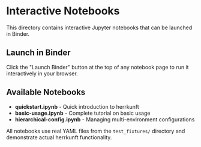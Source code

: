 # Interactive Notebooks

This directory contains interactive Jupyter notebooks that can be launched in Binder.

## Launch in Binder

Click the "Launch Binder" button at the top of any notebook page to run it interactively in your browser.

## Available Notebooks

- **quickstart.ipynb** - Quick introduction to herrkunft
- **basic-usage.ipynb** - Complete tutorial on basic usage
- **hierarchical-config.ipynb** - Managing multi-environment configurations

All notebooks use real YAML files from the `test_fixtures/` directory and demonstrate actual herrkunft functionality.
